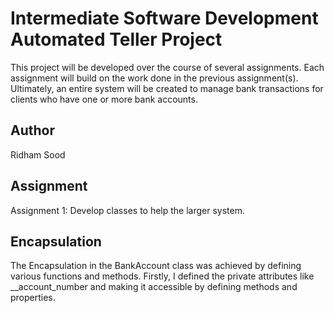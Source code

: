 # Intermediate Software Development Automated Teller Project

This project will be developed over the course of several assignments.  Each assignment will build on the work done in the previous assignment(s).  Ultimately, an entire system will be created to manage bank transactions for clients who have one or more bank accounts.

## Author

Ridham Sood

## Assignment

Assignment 1: Develop classes to help the larger system.

## Encapsulation

The Encapsulation in the BankAccount class was achieved by defining various
functions and methods. Firstly, I defined the private attributes like
__account_number and making it accessible by defining methods and
properties.

